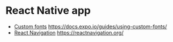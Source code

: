 # React Native app

* [Custom fonts]('https://docs.expo.io/guides/using-custom-fonts/') https://docs.expo.io/guides/using-custom-fonts/
* [React Navigation]('https://reactnavigation.org/') https://reactnavigation.org/